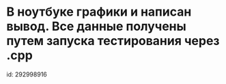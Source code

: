 # В ноутбуке графики и написан вывод. Все данные получены путем запуска тестирования через .cpp

id: 292998916
